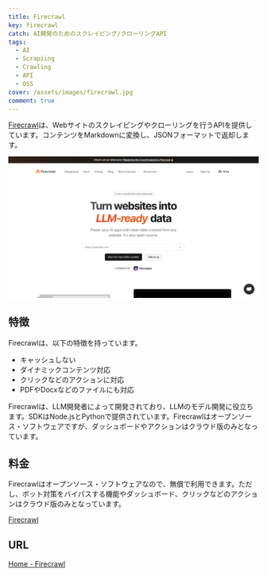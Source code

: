 ```yaml
---
title: Firecrawl
key: firecrawl
catch: AI開発のためのスクレイピング/クローリングAPI
tags:
  - AI
  - Scrapiing
  - Crawling
  - API
  - OSS
cover: /assets/images/firecrawl.jpg
comment: true
---
```


[Firecrawl](https://www.firecrawl.dev/)は、Webサイトのスクレイピングやクローリングを行うAPIを提供しています。コンテンツをMarkdownに変換し、JSONフォーマットで返却します。

[![FirecrawlのWebサイト](/assets/images/firecrawl.jpg)](https://www.firecrawl.dev/)

<!--more-->

## 特徴

Firecrawlは、以下の特徴を持っています。

- キャッシュしない
- ダイナミックコンテンツ対応
- クリックなどのアクションに対応
- PDFやDocxなどのファイルにも対応

Firecrawlは、LLM開発者によって開発されており、LLMのモデル開発に役立ちます。SDKはNode.jsとPythonで提供されています。Firecrawlはオープンソース・ソフトウェアですが、ダッシュボードやアクションはクラウド版のみとなっています。

## 料金

Firecrawlはオープンソース・ソフトウェアなので、無償で利用できます。ただし、ボット対策をバイパスする機能やダッシュボード、クリックなどのアクションはクラウド版のみとなっています。

[Firecrawl](https://www.firecrawl.dev/pricing)

## URL

[Home - Firecrawl](https://www.firecrawl.dev/)
